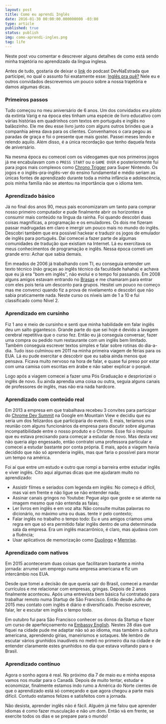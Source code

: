 ```yaml
---
layout: post
title: Como eu aprendi Inglês
date: 2016-01-30 00:00:00.000000000 -03:00
type: article
published: true
status: publish
img: como-aprendi-ingles.png
tag: life
---
```


Neste post vou comentar e descrever alguns detalhes de como está sendo minha trajetória no aprendizado da língua inglesa.
<!--more-->

Antes de tudo, gostaria de deixar o [link][dev-na-estrada] do podcast DevNaEstrada que participei, no qual o assunto foi exatamente esse: [Inglês pra quê?][dev-na-estrada] Nele eu e outros convidados descrevemos um pouco sobre a nossa trajetória e damos algumas dicas.

### Primeiros passos

Tudo começou no meu aniversário de 6 anos. Um dos convidados era piloto da extinta Varig e na época eles tinham uma espécie de livro educativo com várias histórias em quadrinhos com textos em português e inglês no balãozinho. Ele me deu esse livro junto com alguns outros brindes que a companhia aérea dava para os clientes. Convenhamos o cara pegou as paradas de graça e foi o presente que mais gostei. Passei meses lendo e relendo aquilo. Além disso, é a única recordação que tenho daquela festa de aniversário.

Na mesma época eu comecei com os videogames que nos primeiros jogos já me encabulavam com o `PRESS START` ou o `GAME OVER` e posteriormente fui para jogos mais complexos como [Chrono Trigger][chrono-trigger] para Super Nintendo. Os jogos e o inglês-pra-inglês-ver do ensino fundamental e médio seriam as únicas fontes de aprendizado durante toda a minha infância e adolescência, pois minha família não se atentou na importância que o idioma tem.

### Aprendizado básico

Já no final dos anos 90, meus pais economizaram um tanto para comprar nosso primeiro computador e pude finalmente abrir os horizontes e consumir mais conteúdo na língua da rainha. Foi quando descobri duas coisas magníficas, a programação e os emuladores. Os dois me fizeram passar madrugadas em claro e imergir um pouco mais no mundo do inglês. Descobri também que era possível hackear e traduzir os jogos de emulador de inglês para português. Daí comecei a fazer parte de algumas comunidades de tradução que existiam na Internet. Lá eu exercitava os meus conhecimentos de programação e inglês. Nessa época cometi um grande erro: Achar que sabia demais.

Em meados de 2006 já trabalhando com TI, eu conseguia entender um texto técnico (não graças ao inglês técnico da faculdade hahaha) e achava que eu já era "bom em inglês", não evolui e o tempo foi passando. Em 2008 alguns amigos estavam entrando no [Brasas][brasas] e me chamaram para entrar com eles pois teria um desconto para grupos. Hesitei um pouco no começo mas me convenci quando fiz a prova de nivelamento e descobri que não sabia praticamente nada. Neste curso os níveis iam de 1 a 10 e fui classificado como Nível 2.

### Aprendizado em cursinho

Fiz 1 ano e meio de cursinho e senti que minha habilidade em falar inglês deu um salto gigantesco. Grande parte do que sei hoje é devido a lavagem cerebral repetitiva que o curso fez. Então eu já conseguia conversar, fazer uma compra ou pedido num restaurante com um inglês bem limitado. Também conseguia escrever textos simples e falar sobre rotinas do dia-a-dia. Tudo isso culminou em 2011 na minha primeira viagem de férias para os EUA. Lá eu pude exercitar e descobrir que eu sabia ainda menos que pensava. Ficava muito nervoso na hora de falar, e quase fui preso por estar com uma camisa com escritas em árabe e não saber explicar o porquê.

Logo após a viagem comecei a fazer uma Pós Graduação e despriorizei o inglês de novo. Eu ainda aprendia uma coisa ou outra, seguia alguns canais de professores de inglês, mas não era nada hardcore.

### Aprendizado com conteúdo real

Em 2013 a empresa em que trabalhava recebeu 3 convites para participar do [Chrome Dev Summit][chrome-dev-summit] na Google em Mountain View e decidiu que eu seria um dos felizardos que participaria do evento. E mais, teríamos uma reunião com alguns funcionários da empresa para discutir sobre algumas incompatibilidade entre o nosso produto e o Chrome. Esse foi o impulso que eu estava precisando para começar a estudar de novo. Mas desta vez não queria algo engessado, então contratei uma professora particular e comecei a estudar bastante por conta própria. E mais, após a viagem havia decidido que não só aprenderia inglês, mas que faria o possível para morar um tempo na américa.

Foi aí que entre um estudo e outro que rompi a barreira entre estudar inglês e viver inglês. Cito aqui algumas dicas que me ajudaram muito no aprendizado:

* Assistir filmes e seriados com legenda em inglês: No começo é difícil, mas vai em frente e não ligue se não entender nada;
* Assinar canais gringos no Youtube: Pegue algo que goste e se atente na imagem mesmo que não entenda as falas;
* Ler livros em inglês e em voz alta: Não consulte muitas palavras no dicionário, no máximo uma ou duas. tente ir pelo contexto;
* Falar inglês no trabalho o tempo todo: Eu e uns amigos criamos uma regra em que só era permitido falar inglês dentro de uma determinada sala da empresa. Era um inglês macarrônico, é claro, mas ajudava com a fluência;
* Usar aplicativos de memorização como [Duolingo][duolingo] e [Memrise][memrise].

### Aprendizado com nativos

Em 2015 aconteceram duas coisas que facilitaram bastante a minha jornada: arrumei um emprego numa empresa americana e fiz um intercâmbio nos EUA.

Desde que tomei a decisão de que queria sair do Brasil, comecei a mandar currículos e me relacionar com empresas, gringas. Depois de 2 anos finalmente aconteceu. Após uma entrevista bem básica fui contratado para trabalhar remoto numa Startup de São Francisco. Então desde Julho de 2015 meu contato com inglês é diário e diversificado. Preciso escrever, falar, ler e escutar em inglês o tempo todo.

Em outubro fui para São Francisco conhecer os donos da Startup e fazer um curso de aperfeiçoamento na [Embassy English][embassy]. Nestes 28 dias que fiquei na cidade pude me adaptar não só ao idioma, mas também à cultura americana, aprendendo gírias, maneirismos e sotaques. Me lembro de escutar vários grunhidos inaudíveis no metrô no primeiro dia na cidade e de entender claramente estes grunhidos no dia que estava voltando para o Brasil.

### Aprendizado contínuo

Agora o sonho agora é real. No próximo dia 7 de maio eu e minha esposa vamos nos mudar para o Canadá. Depois de muito tentar, estudar e economizar, finalmente estamos indo rumo a América do Norte cientes de que o aprendizado está só começando e que agora chegou a parte mais difícil. Contudo estamos felizes e satisfeitos com a jornada.

Não desista, aprender inglês não é fácil. Alguém já me falou que aprender idiomas é como fazer musculação e não um dom. Então vá em frente, se exercite todos os dias e se prepare para o mundo!


[chrono-trigger]: http://www.square-enix.co.jp/smart/chronotrigger/en/
[chrome-dev-summit]: https://developer.chrome.com/devsummit
[duolingo]: http://duolingo.com
[memrise]: http://www.memrise.com/
[embassy]: http://www.embassyenglish.com/
[brasas]: http://brasas.com/
[dev-na-estrada]: http://devnaestrada.com.br/2016/01/08/devnaestrada-ingles-pra-que.html